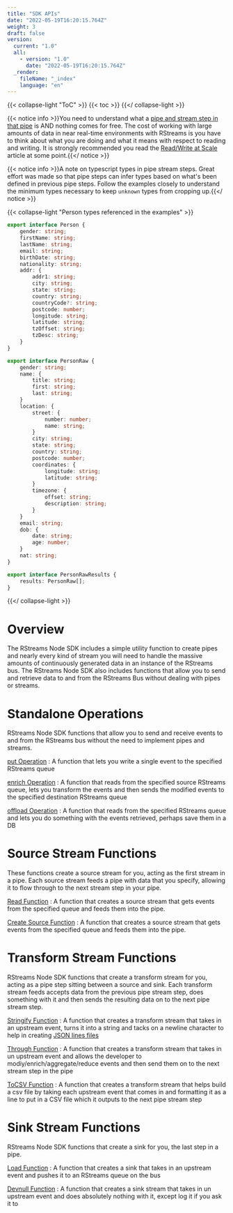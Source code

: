 ```yaml
---
title: "SDK APIs"
date: "2022-05-19T16:20:15.764Z"
weight: 3
draft: false
version:
  current: "1.0"
  all:
    - version: "1.0"
      date: "2022-05-19T16:20:15.764Z"
  _render:
    fileName: "_index"
    language: "en"
---
```


{{< collapse-light "ToC" >}}
{{< toc  >}}
{{</ collapse-light >}}

{{< notice info >}}You need to understand what a [pipe and stream step in that pipe](../streams-primer) is AND 
nothing comes for free.  The cost of working with large amounts of data in near real-time environments
with RStreams is you have to think about what you are doing and what it means with respect to
reading and writing.  It is strongly recommended you read the [Read/Write at Scale](../read-write-scale) 
article at some point.{{</ notice >}}

{{< notice info >}}A note on typescript types in pipe stream steps.  Great effort was made so that pipe steps
can infer types based on what's been defined in previous pipe steps.  Follow the examples closely
to understand the minimum types necessary to keep `unknown` types from cropping up.{{</ notice >}}

{{< collapse-light "Person types referenced in the examples" >}}
```typescript {linenos=inline}
export interface Person {
    gender: string;
    firstName: string;
    lastName: string;
    email: string;
    birthDate: string;
    nationality: string;
    addr: {
        addr1: string;
        city: string;
        state: string;
        country: string;
        countryCode?: string;
        postcode: number;
        longitude: string;
        latitude: string;
        tzOffset: string;
        tzDesc: string;
    }
}

export interface PersonRaw {
    gender: string;
    name: {
        title: string;
        first: string;
        last: string;
    }
    location: {
        street: {
            number: number;
            name: string;
        }
        city: string;
        state: string;
        country: string;
        postcode: number;
        coordinates: {
            longitude: string;
            latitude: string;
        }
        timezone: {
            offset: string;
            description: string;
        }
    }
    email: string;
    dob: {
        date: string;
        age: number;
    }
    nat: string;
}

export interface PersonRawResults {
    results: PersonRaw[];
}
```
{{</ collapse-light >}}

# Overview
The RStreams Node SDK includes a simple utility function to create pipes and nearly every kind of stream
you will need to handle the massive amounts of continuously generated data in an instance of the RStreams bus.  The RStreams Node SDK
also includes functions that allow you to send and retrieve data to and from the RStreams Bus without dealing with pipes or streams.

# Standalone Operations
RStreams Node SDK functions that allow you to send and receive events to and from the RStreams bus without the need to
implement pipes and streams.

[put Operation](./standalone-ops/put)
: A function that lets you write a single event to the specified RStreams queue

[enrich Operation](./standalone-ops/enrich)
: A function that reads from the specified source RStreams queue, lets you transform the events and then sends the 
modified events to the specified destination RStreams queue

[offload Operation](./standalone-ops/offload)
: A function that reads from the specified RStreams queue and lets you do something with the events retrieved, perhaps save them in a DB

# Source Stream Functions
These functions create a source stream for you, acting as the first stream in a pipe.  Each source stream feeds a pipe with data that 
you specify, allowing it to flow through to the next stream step in your pipe.

[Read Function](./source-streams/read)
: A function that creates a source stream that gets events from the specified queue and feeds them into the pipe.

[Create Source Function](./source-streams/createsource)
: A function that creates a source stream that gets events from the specified queue and feeds them into the pipe.

# Transform Stream Functions
RStreams Node SDK functions that create a transform stream for you, acting as a pipe step sitting between a source and sink.  Each transform
stream feeds accepts data from the previous pipe stream step, does something with it and then sends the resulting data
on to the next pipe stream step.

[Stringify Function](./transform-streams/stringify)
: A function that creates a transform stream that takes in an upstream event, turns it into a string and tacks on a newline
character to help in creating [JSON lines files](https://jsonlines.org/)

[Through Function](./transform-streams/through)
: A function that creates a transform stream that takes in un upstream event and allows the developer to modiy/enrich/aggregate/reduce
events and then send them on to the next stream step in the pipe

[ToCSV Function](./transform-streams/tocsv)
: A function that creates a transform stream that helps build a csv file by taking each upstream event that comes in and
formatting it as a line to put in a CSV file which it outputs to the next pipe stream step

# Sink Stream Functions
RStreams Node SDK functions that create a sink for you, the last step in a pipe.

[Load Function](./sink-streams/load)
: A function that creates a sink that takes in an upstream event and pushes it to an RStreams queue on the bus

[Devnull Function](./sink-streams/devnull)
: A function that creates a sink stream that takes in un upstream event and does absolutely nothing with it,
except log it if you ask it to